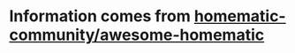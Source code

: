 # Information comes from [homematic-community/awesome-homematic](https://github.com/homematic-community/awesome-homematic)

